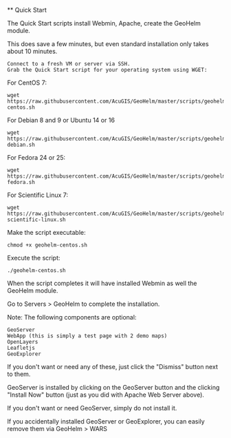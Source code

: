 
** Quick Start


The Quick Start scripts install Webmin, Apache, create the GeoHelm module.

This does save a few minutes, but even standard installation only takes about 10 minutes.

    Connect to a fresh VM or server via SSH.
    Grab the Quick Start script for your operating system using WGET:

 

For CentOS 7:

    wget https://raw.githubusercontent.com/AcuGIS/GeoHelm/master/scripts/geohelm-centos.sh

 

For Debian 8 and 9 or Ubuntu 14 or 16

 

    wget https://raw.githubusercontent.com/AcuGIS/GeoHelm/master/scripts/geohelm-debian.sh

 

For Fedora 24 or 25:

 

    wget https://raw.githubusercontent.com/AcuGIS/GeoHelm/master/scripts/geohelm-fedora.sh

 

For Scientific Linux 7:

 

    wget https://raw.githubusercontent.com/AcuGIS/GeoHelm/master/scripts/geohelm-scientific-linux.sh

 

Make the script executable:

 

    chmod +x geohelm-centos.sh

 

Execute the script:

 

    ./geohelm-centos.sh

 

When the script completes it will have installed Webmin as well the GeoHelm module.

Go to Servers > GeoHelm to complete the installation.

 
Note: The following components are optional:

    GeoServer
    WebApp (this is simply a test page with 2 demo maps)
    OpenLayers
    Leafletjs
    GeoExplorer

If you don't want or need any of these, just click the "Dismiss" button next to them.

GeoServer is installed by clicking on the GeoServer button and the clicking "Install Now" button (just as you did with Apache Web Server above).

If you don't want or need GeoServer, simply do not install it.

If you accidentally installed GeoServer or GeoExplorer, you can easily remove them via GeoHelm > WARS 
